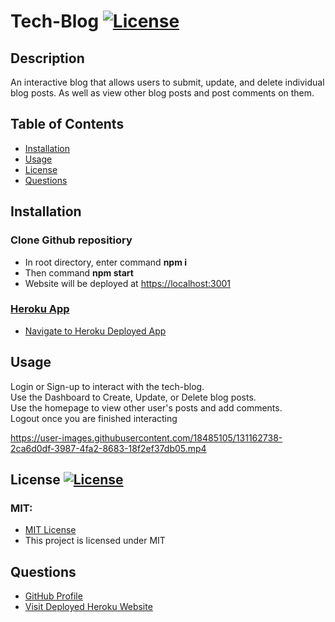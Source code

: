 # Tech-Blog [![License](https://img.shields.io/badge/License-MIT-pink.svg)](https://opensource.org/licenses/MIT) 
                       
## Description
An interactive blog that allows users to submit, update, and delete individual blog posts. As well as view other blog posts and post comments on them. 

## Table of Contents
- [Installation](#installation)
- [Usage](#usage)
- [License](#license)
- [Questions](#questions)

## Installation
<h3>Clone Github repositiory </h3>
<ul> <li> In root directory, enter command <b> npm i </b> </li>
<li> Then command <b> npm start</b> </li>
<li> Website will be deployed at <a href="https://localhost:3001">https://localhost:3001</li> </ul>


<h3>Heroku App </h3>
<ul> <li> Navigate to <a href ="https://techblog-jj.herokuapp.com/"> Heroku Deployed App </a> </li> </ul>
    
## Usage
Login or Sign-up to interact with the tech-blog. <br>
Use the Dashboard to Create, Update, or Delete blog posts.<br>
Use the homepage to view other user's posts and add comments. <br>
Logout once you are finished interacting <br>


https://user-images.githubusercontent.com/18485105/131162738-2ca6d0df-3987-4fa2-8683-18f2ef37db05.mp4

## License [![License](https://img.shields.io/badge/License-MIT-pink.svg)](https://opensource.org/licenses/MIT)
<h3> MIT: </h3>
<ul> <li> <a href = "https://opensource.org/licenses/MIT"> MIT License </a></li> <li> This project is licensed under MIT</li> </ul>

## Questions
<ul> <li><a href = "https://github.com/janeijones">GitHub Profile </li>
<li> <a href = "https://techblog-jj.herokuapp.com/">Visit Deployed Heroku Website</li>



